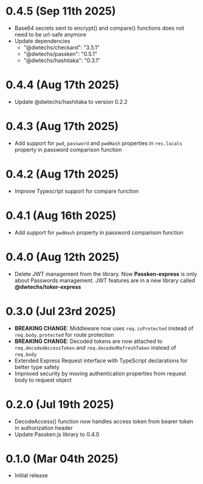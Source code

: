 # 0.4.5 (Sep 11th 2025)

- Base64 secrets sent to encrypt() and compare() functions does not need to be url-safe anymore
- Update dependencies
  - "@dwtechs/checkard": "3.5.1"
  - "@dwtechs/passken": "0.5.1"
  - "@dwtechs/hashitaka": "0.3.1"

# 0.4.4 (Aug 17th 2025)

- Update @dwtechs/hashitaka to version 0.2.2

# 0.4.3 (Aug 17th 2025)

- Add support for `pwd`, `password` and `pwdHash` properties in `res.locals` property in password comparison function

# 0.4.2 (Aug 17th 2025)

- Improve Typescript support for compare function

# 0.4.1 (Aug 16th 2025)

- Add support for `pwdHash` property in password comparison function

# 0.4.0 (Aug 12th 2025)

- Delete JWT management from the library. Now **Passken-express** is only about Passwords management. JWT features are in a new library called **@dwtechs/toker-express**

# 0.3.0 (Jul 23rd 2025)

- **BREAKING CHANGE**: Middleware now uses `req.isProtected` instead of `req.body.protected` for route protection
- **BREAKING CHANGE**: Decoded tokens are now attached to `req.decodedAccessToken` and `req.decodedRefreshToken` instead of `req.body`
- Extended Express Request interface with TypeScript declarations for better type safety
- Improved security by moving authentication properties from request body to request object

# 0.2.0 (Jul 19th 2025)

- DecodeAccess() function now handles access token from bearer token in authorization header
- Update Passken.js library to 0.4.0

# 0.1.0 (Mar 04th 2025)

- Initial release
